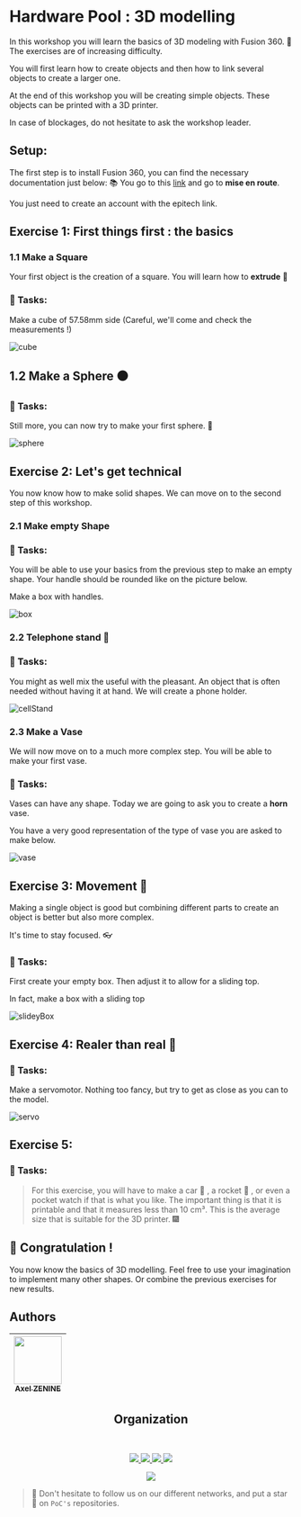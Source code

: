 # Hardware Pool : 3D modelling

In this workshop you will learn the basics of 3D modeling with Fusion 360. :muscle:
The exercises are of increasing difficulty.

You will first learn how to create objects and then how to link several objects to create a larger one.

At the end of this workshop you will be creating simple objects. These objects can be printed with a 3D printer.

In case of blockages, do not hesitate to ask the workshop leader.

## Setup:

The first step is to install Fusion 360, you can find the necessary documentation just below: :books:
You go to this [link](https://www.autodesk.fr/education/edu-software/overview?sorting=featured&filters=individual) and go to **mise en route**.

You just need to create an account with the epitech link.

## Exercise 1: First things first : the basics

### 1.1 Make a Square
Your first object is the creation of a square.
You will learn how to **extrude** :tada:

### 📌 Tasks:
Make a cube of 57.58mm side (Careful, we'll come and check the measurements !)

![cube](../.3d_model/cube.png)

## 1.2 Make a Sphere :black_circle:

### 📌 Tasks:
Still more, you can now try to make your first sphere. :eyes:

![sphere](../.3d_model/sphere.png)

## Exercise 2: Let's get technical

You now know how to make solid shapes.
We can move on to the second step of this workshop.

### 2.1 Make empty Shape
### 📌 Tasks:
You will be able to use your basics from the previous step to make an empty shape.
Your handle should be rounded like on the picture below.

Make a box with handles.

![box](../.3d_model/box.png)

### 2.2 Telephone stand :iphone:
### 📌 Tasks:
You might as well mix the useful with the pleasant.
An object that is often needed without having it at hand. We will create a phone holder.

![cellStand](../.3d_model/cellStand.png)

### 2.3 Make a Vase

We will now move on to a much more complex step. You will be able to make your first vase.

### 📌 Tasks:
Vases can have any shape.
Today we are going to ask you to create a **horn** vase.

You have a very good representation of the type of vase you are asked to make below.

![vase](../.3d_model/vase.png)

## Exercise 3: Movement :dash:

Making a single object is good but combining different parts to create an object is better but also more complex.

It's time to stay focused. :eyeglasses:

### 📌 Tasks:
First create your empty box.
Then adjust it to allow for a sliding top.

In fact, make a box with a sliding top

![slideyBox](../.3d_model/slideyBox.png)

## Exercise 4: Realer than real :wrench:

### 📌 Tasks:
Make a servomotor. Nothing too fancy, but try to get as close as you can to the model.

![servo](../.3d_model/servo.png)

## Exercise 5:

### 📌 Tasks:
> For this exercise, you will have to make a car :blue_car: , a rocket :rocket: , or even a pocket watch if that is what you like. The important thing is that it is printable and that it measures less than 10 cm³. This is the average size that is suitable for the 3D printer. :fireworks:

## :tada: Congratulation !

You now know the basics of 3D modelling. Feel free to use your imagination to implement many other shapes.
Or combine the previous exercises for new results.


## Authors

| [<img src="https://github.com/Azzzen.png?size=85" width=85><br><sub>Axel ZENINE</sub>](https://github.com/Azzzen) | 
| :---: |
<h2 align=center>
Organization
</h2>
<br/>
<p align='center'>
    <a href="https://www.linkedin.com/company/pocinnovation/mycompany/">
        <img src="https://img.shields.io/badge/LinkedIn-0077B5?style=for-the-badge&logo=linkedin&logoColor=white">
    </a>
    <a href="https://www.instagram.com/pocinnovation/">
        <img src="https://img.shields.io/badge/Instagram-E4405F?style=for-the-badge&logo=instagram&logoColor=white">
    </a>
    <a href="https://twitter.com/PoCInnovation">
        <img src="https://img.shields.io/badge/Twitter-1DA1F2?style=for-the-badge&logo=twitter&logoColor=white">
    </a>
    <a href="https://discord.com/invite/Yqq2ADGDS7">
        <img src="https://img.shields.io/badge/Discord-7289DA?style=for-the-badge&logo=discord&logoColor=white">
    </a>
</p>
<p align=center>
    <a href="https://www.poc-innovation.fr/">
        <img src="https://img.shields.io/badge/WebSite-1a2b6d?style=for-the-badge&logo=GitHub Sponsors&logoColor=white">
    </a>
</p>

> :rocket: Don't hesitate to follow us on our different networks, and put a star 🌟 on `PoC's` repositories.
